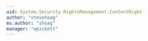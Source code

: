 ```yaml
---
uid: System.Security.RightsManagement.ContentRight
author: "stevehoag"
ms.author: "shoag"
manager: "wpickett"
---
```

